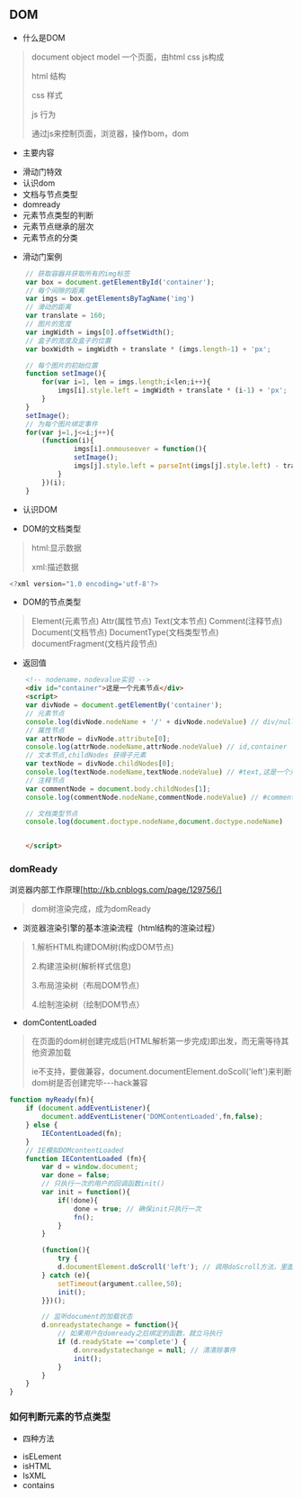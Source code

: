 ## DOM
+ 什么是DOM
> document object model
> 一个页面，由html css js构成
>
> html 结构
>
> css 样式
>
> js 行为
>
> 通过js来控制页面，浏览器，操作bom，dom
>

+ 主要内容
- 滑动门特效
- 认识dom
- 文档与节点类型
- domready
- 元素节点类型的判断
- 元素节点继承的层次
- 元素节点的分类

+ 滑动门案例
```js
	// 获取容器并获取所有的img标签
	var box = document.getElementById('container');
	// 每个间隙的距离
	var imgs = box.getElementsByTagName('img')
	// 滑动的距离
	var translate = 160;
	// 图片的宽度
	var imgWidth = imgs[0].offsetWidth();
	// 盒子的宽度及盒子的位置
	var boxWidth = imgWidth + translate * (imgs.length-1) + 'px';

	// 每个图片的初始位置
	function setImage(){
		for(var i=1, len = imgs.length;i<len;i++){
			imgs[i].style.left = imgWidth + translate * (i-1) + 'px';
		}
	}
	setImage();
	// 为每个图片绑定事件
	for(var j=1,j<=i;j++){
		(function(i){
				imgs[i].onmouseover = function(){
				setImage();
				imgs[j].style.left = parseInt(imgs[j].style.left) - translate + 'px';
			}
		})(i);
	}

```

+ 认识DOM
- DOM的文档类型
> html:显示数据
> 
> xml:描述数据
```js
<?xml version="1.0 encoding='utf-8'?>
```
- DOM的节点类型
> Element(元素节点) Attr(属性节点) Text(文本节点) Comment(注释节点) Document(文档节点) DocumentType(文档类型节点) documentFragment(文档片段节点)

- 返回值

```html
	<!-- nodename，nodevalue实验 -->
	<div id="container">这是一个元素节点</div>
	<script>
	var divNode = document.getElementBy('container');
	// 元素节点
	console.log(divNode.nodeName + '/' + divNode.nodeValue) // div/null
	// 属性节点
	var attrNode = divNode.attribute[0];
	console.log(attrNode.nodeName,attrNode.nodeValue) // id,container
	// 文本节点,childNodes 获得子元素
	var textNode = divNode.childNodes[0];
	console.log(textNode.nodeName,textNode.nodeValue) // #text,这是一个元素节点
	// 注释节点
	var commentNode = document.body.childNodes[1];
	console.log(commentNode.nodeName,commentNode.nodeValue) // #comment,nodename，nodevalue实验 

	// 文档类型节点
	console.log(document.doctype.nodeName,document.doctype.nodeName)


	</script>
```

### domReady
浏览器内部工作原理[http://kb.cnblogs.com/page/129756/]
> dom树渲染完成，成为domReady

+ 浏览器渲染引擎的基本渲染流程（html结构的渲染过程）
> 1.解析HTML构建DOM树(构成DOM节点)
>
> 2.构建渲染树(解析样式信息)
>
> 3.布局渲染树（布局DOM节点）
>
> 4.绘制渲染树（绘制DOM节点）

+ domContentLoaded
> 在页面的dom树创建完成后(HTML解析第一步完成)即出发，而无需等待其他资源加载
> 
> ie不支持，要做兼容，document.documentElement.doScoll('left')来判断dom树是否创建完毕---hack兼容

```js
function myReady(fn){
	if (document.addEventListener){
		document.addEventListener('DOMContentLoaded',fn,false);
	} else {
		IEContentLoaded(fn);
	}
	// IE模拟DOMcontentLoaded
	function IEContentLoaded (fn){
		var d = window.document;
		var done = false;
		// 只执行一次的用户的回调函数init()
		var init = function(){
			if(!done){
				done = true; // 确保init只执行一次
				fn();
			}
		}

		(function(){
			try {
			d.documentElement.doScroll('left'); // 调用doScroll方法，里面的数值随便传
		} catch (e){
			setTimeout(argument.callee,50);
			init();
		}})();

		// 监听document的加载状态
		d.onreadystatechange = function(){
			// 如果用户在domready之后绑定的函数，就立马执行
			if (d.readyState =='complete') {
				d.onreadystatechange = null; // 清清除事件
				init();
			}
		}
	}
}
```

### 如何判断元素的节点类型
+ 四种方法
- isELement
- isHTML
- IsXML
- contains








